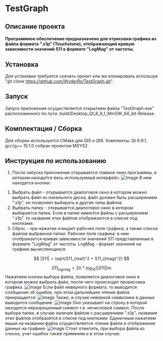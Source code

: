 # TestGraph
## Описание проекта
#### Программное обеспечение предназначено для отрисовки графика из файла формата ".s1p" (Touchstone), отображающий кривую зависимости значений S11 в формате "LogMag" от частоты.
## Установка
Для установки требуется скачать проект или же клонировать используя "git clone https://github.com/WyderRs/TestGraph.git".
## Запуск
Запуск приложения осуществляется открытием файла "TestGraph.exe" расположенного по пути: build/Desktop_Qt_6_9_1_MinGW_64_bit-Release.
## Комплектация / Сборка
Для сборки используется CMake для Qt5 и Qt6. Комплекты: Qt 6.9.1, gcc/g++ 15.1.0 собран проектом MSYS2.
## Инструкция по использованию
1. После запуска приложения открывается главное окно программы, в котором находится весь используемый интерфейс:
![image](https://github.com/user-attachments/assets/9b5f0516-d843-4add-a552-cc53ec92a570)
В нем находятся кнопки:
1) Выбрать файл - открывается диалоговое окно в котором можно выбрать файл из локального диска, файл должен быть расширением ".s1p", но позволяет выбирать и другие типы файлов.
2) Выбрать папку - открывается диалоговое окно в котором выбирается папка. Если в папке имеются файлы с расширением ".s1p", то названия этих файлов отображаются в списке под кнопками.
3) Сброс - при нажатии очищает рабочее поле графика, а также список файлов выбранной папки.
Рабочее поле графика: в нем отображается кривая зависимости значений S11 представленные в формате "LogMag" от частоты.
LogMag - формат значений на графике вычисляющиеся:

$$
|S11| = \sqrt{S11_{real}^2 + S11_{imag}^2}
$$

$$
S11_{logmag} = 20 * log_{10}(|S11|)m
$$
Нажатием кнопки выбора файла, появляется диалоговое окно в котором можно выбрать файл, после чего происходит прорисовка графика.
![image](https://github.com/user-attachments/assets/1087446e-97eb-41b5-961f-aeba4234e4cc)
Если файл неверного формата, то выводится сообщение об ошибке, при этом дальнейшее чтение файла прекращается:
![image](https://github.com/user-attachments/assets/210a85fd-ad35-4400-bf22-583bed8e9ef1)
Также, в случае неверной символики в данных выводится сообщение:
![image](https://github.com/user-attachments/assets/c90d4776-2c75-41a1-8a7c-38fc9b5f0439)
Оно указывает на строку в которой находится неразрешенный символ т.е. нечисловой символ. 
После выбора папки, в случае наличия файлов с расширением ".s1p", названия этих файлов отобразятся в списке под кнопками. Единичным нажатием мыши на названии файла осуществляется чтение файла и отображение данных на графике:
![image](https://github.com/user-attachments/assets/a9e3a0b0-717c-4955-bb60-528b181a4a98)
Стоит отметить, при выбора файла из списка, учет ошибок также применим и в этом случае.
<!-- Разработка -->
